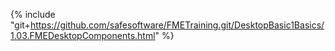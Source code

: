 {% include "git+https://github.com/safesoftware/FMETraining.git/DesktopBasic1Basics/1.03.FMEDesktopComponents.html" %}
